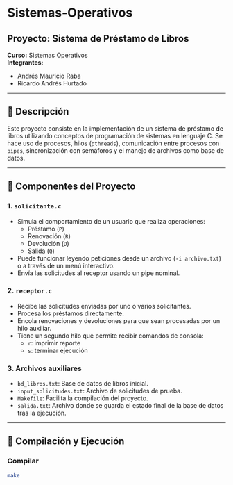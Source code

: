 # Sistemas-Operativos

## Proyecto: Sistema de Préstamo de Libros

**Curso:** Sistemas Operativos  
**Integrantes:**  
- Andrés Mauricio Raba  
- Ricardo Andrés Hurtado  

---

## 📌 Descripción

Este proyecto consiste en la implementación de un sistema de préstamo de libros utilizando conceptos de programación de sistemas en lenguaje C. Se hace uso de procesos, hilos (`pthreads`), comunicación entre procesos con `pipes`, sincronización con semáforos y el manejo de archivos como base de datos.

---

## 🧩 Componentes del Proyecto

### 1. `solicitante.c`
- Simula el comportamiento de un usuario que realiza operaciones:
  - Préstamo (`P`)
  - Renovación (`R`)
  - Devolución (`D`)
  - Salida (`Q`)
- Puede funcionar leyendo peticiones desde un archivo (`-i archivo.txt`) o a través de un menú interactivo.
- Envía las solicitudes al receptor usando un pipe nominal.

### 2. `receptor.c`
- Recibe las solicitudes enviadas por uno o varios solicitantes.
- Procesa los préstamos directamente.
- Encola renovaciones y devoluciones para que sean procesadas por un hilo auxiliar.
- Tiene un segundo hilo que permite recibir comandos de consola:
  - `r`: imprimir reporte
  - `s`: terminar ejecución

### 3. Archivos auxiliares
- `bd_libros.txt`: Base de datos de libros inicial.
- `input_solicitudes.txt`: Archivo de solicitudes de prueba.
- `Makefile`: Facilita la compilación del proyecto.
- `salida.txt`: Archivo donde se guarda el estado final de la base de datos tras la ejecución.

---

## 🧪 Compilación y Ejecución

### Compilar
```bash
make
